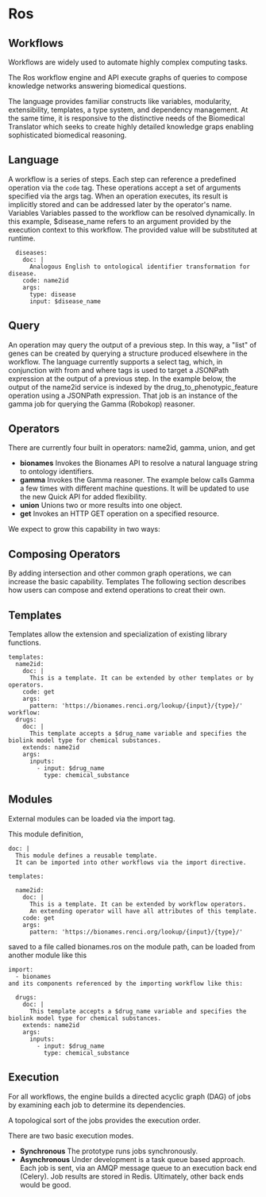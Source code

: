 # Ros

## Workflows

Workflows are widely used to automate highly complex computing tasks.

The Ros workflow engine and API execute graphs of queries to compose knowledge networks answering biomedical questions.

The language provides familiar constructs like variables, modularity, extensibility, templates, a type system, and dependency management. At the same time, it is responsive to the distinctive needs of the Biomedical Translator which seeks to create highly detailed knowledge graps enabling sophisticated biomedical reasoning.

## Language

A workflow is a series of steps.
Each step can reference a predefined operation via the `code` tag.
These operations accept a set of arguments specified via the args tag.
When an operation executes, its result is implicitly stored and can be addressed later by the operator's name.
Variables
Variables passed to the workflow can be resolved dynamically. In this example, $disease_name refers to an argument provided by the execution context to this workflow. The provided value will be substituted at runtime.

```
  diseases:
    doc: |
      Analogous English to ontological identifier transformation for disease.
    code: name2id
    args:
      type: disease
      input: $disease_name
```

## Query

An operation may query the output of a previous step.
In this way, a "list" of genes can be created by querying a structure produced elsewhere in the workflow.
The language currently supports a select tag, which, in conjunction with from and where tags is used to target a JSONPath expression at the output of a previous step.
In the example below, the output of the name2id service is indexed by the drug_to_phenotypic_feature operation using a JSONPath expression. That job is an instance of the gamma job for querying the Gamma (Robokop) reasoner.

## Operators

There are currently four built in operators: name2id, gamma, union, and get

* **bionames** Invokes the Bionames API to resolve a natural language string to ontology identifiers.
* **gamma** Invokes the Gamma reasoner. The example below calls Gamma a few times with different machine questions. It will be updated to use the new Quick API for added flexibility.
* **union** Unions two or more results into one object.
* **get** Invokes an HTTP GET operation on a specified resource.

We expect to grow this capability in two ways:

## Composing Operators

By adding intersection and other common graph operations, we can increase the basic capability.
Templates The following section describes how users can compose and extend operations to creat their own.

## Templates

Templates allow the extension and specialization of existing library functions.
```
templates:
  name2id:
    doc: |
      This is a template. It can be extended by other templates or by operators. 
    code: get
    args:
      pattern: 'https://bionames.renci.org/lookup/{input}/{type}/'
workflow:
  drugs:
    doc: |
      This template accepts a $drug_name variable and specifies the biolink model type for chemical substances.
    extends: name2id
    args:
      inputs:
        - input: $drug_name
          type: chemical_substance
```

## Modules

External modules can be loaded via the import tag.

This module definition,
```
doc: |
  This module defines a reusable template.
  It can be imported into other workflows via the import directive.

templates:

  name2id:
    doc: |
      This is a template. It can be extended by workflow operators.
      An extending operator will have all attributes of this template. 
    code: get
    args:
      pattern: 'https://bionames.renci.org/lookup/{input}/{type}/'
```

saved to a file called bionames.ros on the module path, can be loaded from another module like this

```
import:
  - bionames
and its components referenced by the importing workflow like this:

  drugs:
    doc: |
      This template accepts a $drug_name variable and specifies the biolink model type for chemical substances.
    extends: name2id
    args:
      inputs:
        - input: $drug_name
          type: chemical_substance
```

## Execution

For all workflows, the engine builds a directed acyclic graph (DAG) of jobs by examining each job to determine its dependencies.

A topological sort of the jobs provides the execution order.

There are two basic execution modes.

* **Synchronous** The prototype runs jobs synchronously.
* **Asynchronous** Under development is a task queue based approach.
  Each job is sent, via an AMQP message queue to an execution back end (Celery).
  Job results are stored in Redis.
  Ultimately, other back ends would be good.
